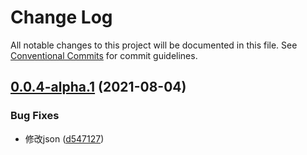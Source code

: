 # Change Log

All notable changes to this project will be documented in this file.
See [Conventional Commits](https://conventionalcommits.org) for commit guidelines.

## [0.0.4-alpha.1](https://github.com/517725252/leran/compare/v0.0.4-alpha.0...v0.0.4-alpha.1) (2021-08-04)


### Bug Fixes

* 修改json ([d547127](https://github.com/517725252/leran/commit/d547127ee6580c9980fd2a697493a38d99380d0d))
